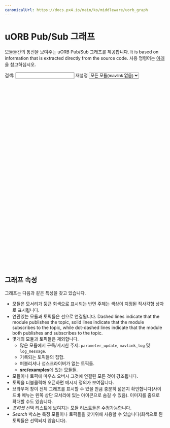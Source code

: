 ```yaml
---
canonicalUrl: https://docs.px4.io/main/ko/middleware/uorb_graph
---
```


# uORB Pub/Sub 그래프

모듈들간의 통신을 보여주는 uORB Pub/Sub 그래프를 제공합니다. It is based on information that is extracted directly from the source code. 사용 명령어는 [아래](#graph-properties)을 참고하십시오.


검색: <input id="search" type="text" /> 재설정 <select id ="select-graph" name="select-graph"> <option value='graph_full_no_mavlink.json'>모든 모듈(mavlink 없음)</option> <option value='graph_full.json'>모든 모듈</option> <option value='graph_px4_sitl.json'>SITL 모듈</option> <option value='graph_px4_fmu-v5.json'>FMUv5 모듈</option> <option value='graph_px4_fmu-v4.json'>FMUv4 모듈</option> <option value='graph_px4_fmu-v2.json'>FMUv2 모듈</option> </select>
<br/>
<svg id="svg-graph" width="1200" height="1400" style="text-align: center; margin-left: -230px; margin-right: -230px;"></svg>
<script type="application/javascript" src="https://d3js.org/d3.v4.min.js" asysc></script>
<script type="application/javascript" src="uorb_graph.js" asysc></script>

## 그래프 속성

그래프는 다음과 같은 특성을 갖고 있습니다.

- 모듈은 모서리가 둥근 회색으로 표시되는 반면 주제는 색상이 지정된 직사각형 상자로 표시됩니다.
- 연관있는 모듈과 토픽들은 선으로 연결됩니다. Dashed lines indicate that the module publishes the topic, solid lines indicate that the module subscribes to the topic, while dot-dashed lines indicate that the module both publishes and subscribes to the topic.
- 몇개의 모듈과 토픽들은 제외합니다.
  - 많은 모듈에서 구독/게시한 주제: `parameter_update`, `mavlink_log` 및 `log_message`.
  - 기록되는 토픽들의 집합.
  - 퍼블리셔나 섭스크라이버가 없는 토픽들.
  - **src/examples**에 있는 모듈들.
- 모듈이나 토픽에 마우스 오버시 그것에 연결된 모든 것이 강조됩니다.
- 토픽을 더블클릭해 오픈하면 메시지 정의가 보여집니다.
- 브라우저 창이 전체 그래프를 표시할 수 있을 만큼 충분히 넓은지 확인합니다(사이드바 메뉴는 왼쪽 상단 모서리에 있는 아이콘으로 숨길 수 있음). 이미지를 줌으로 확대할 수도 있습니다.
- *프리셋* 선택 리스트에 보여지는 모듈 리스트들은 수정가능합니다.
- *Search* 박스는 특정 모듈이나 토픽들을 찾기위해 사용할 수 있습니다(회색으로 된 토픽들은 선택되지 않습니다).

